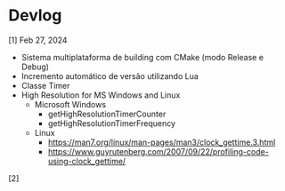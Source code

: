 # Devlog

[1] Feb 27, 2024
- Sistema multiplataforma de building com CMake (modo Release e Debug)
- Incremento automático de versão utilizando Lua
- Classe Timer
- High Resolution for MS Windows and Linux
  - Microsoft Windows
    - getHighResolutionTimerCounter
    - getHighResolutionTimerFrequency
  - Linux
    - https://man7.org/linux/man-pages/man3/clock_gettime.3.html
    - https://www.guyrutenberg.com/2007/09/22/profiling-code-using-clock_gettime/

[2]
